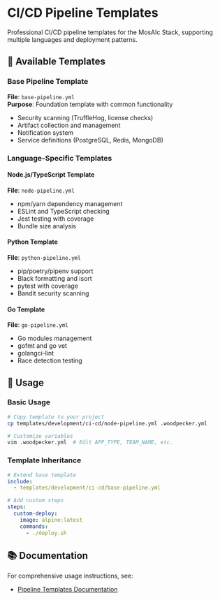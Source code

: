 # CI/CD Pipeline Templates

Professional CI/CD pipeline templates for the MosAIc Stack, supporting multiple languages and deployment patterns.

## 🎯 Available Templates

### Base Pipeline Template
**File**: `base-pipeline.yml`  
**Purpose**: Foundation template with common functionality
- Security scanning (TruffleHog, license checks)
- Artifact collection and management
- Notification system
- Service definitions (PostgreSQL, Redis, MongoDB)

### Language-Specific Templates

#### Node.js/TypeScript Template  
**File**: `node-pipeline.yml`
- npm/yarn dependency management
- ESLint and TypeScript checking
- Jest testing with coverage
- Bundle size analysis

#### Python Template
**File**: `python-pipeline.yml`  
- pip/poetry/pipenv support
- Black formatting and isort
- pytest with coverage
- Bandit security scanning

#### Go Template
**File**: `go-pipeline.yml`
- Go modules management
- gofmt and go vet
- golangci-lint
- Race detection testing

## 🚀 Usage

### Basic Usage
```bash
# Copy template to your project
cp templates/development/ci-cd/node-pipeline.yml .woodpecker.yml

# Customize variables
vim .woodpecker.yml  # Edit APP_TYPE, TEAM_NAME, etc.
```

### Template Inheritance
```yaml
# Extend base template
include:
  - templates/development/ci-cd/base-pipeline.yml

# Add custom steps
steps:
  custom-deploy:
    image: alpine:latest
    commands:
      - ./deploy.sh
```

## 📚 Documentation

For comprehensive usage instructions, see:
- [Pipeline Templates Documentation](../../../docs/engineering/cicd-handbook/pipeline-setup/03-pipeline-templates.md)